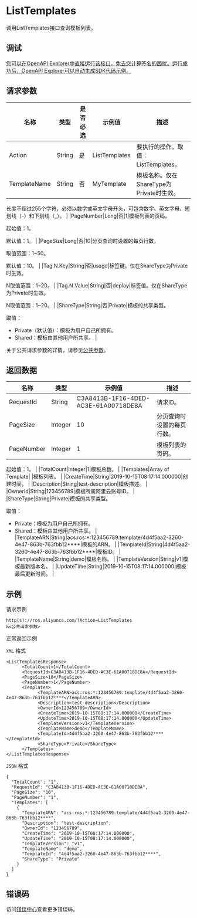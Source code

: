 # ListTemplates

调用ListTemplates接口查询模板列表。

## 调试

[您可以在OpenAPI Explorer中直接运行该接口，免去您计算签名的困扰。运行成功后，OpenAPI Explorer可以自动生成SDK代码示例。](https://api.aliyun.com/#product=ROS&api=ListTemplates&type=RPC&version=2019-09-10)

## 请求参数

|名称|类型|是否必选|示例值|描述|
|--|--|----|---|--|
|Action|String|是|ListTemplates|要执行的操作，取值：ListTemplates。 |
|TemplateName|String|否|MyTemplate|模板名称。仅在ShareType为Private时生效。

 长度不超过255个字符，必须以数字或英文字母开头，可包含数字、英文字母、短划线（-）和下划线（\_）。 |
|PageNumber|Long|否|1|模板列表的页码。

 起始值：1。

 默认值：1。 |
|PageSize|Long|否|10|分页查询时设置的每页行数。

 取值范围：1~50。

 默认值：10。 |
|Tag.N.Key|String|否|usage|标签键。仅在ShareType为Private时生效。

 N取值范围：1~20。 |
|Tag.N.Value|String|否|deploy|标签值。仅在ShareType为Private时生效。

 N取值范围：1~20。 |
|ShareType|String|否|Private|模板的共享类型。

 取值：

 -   Private（默认值）：模板为用户自己所拥有。
-   Shared：模板由其他用户所共享。 |

关于公共请求参数的详情，请参见[公共参数](~~131957~~)。

## 返回数据

|名称|类型|示例值|描述|
|--|--|---|--|
|RequestId|String|C3A8413B-1F16-4DED-AC3E-61A00718DE8A|请求ID。 |
|PageSize|Integer|10|分页查询时设置的每页行数。 |
|PageNumber|Integer|1|模板列表的页码。

 起始值：1。 |
|TotalCount|Integer|1|模板总数。 |
|Templates|Array of Template| |模板列表。 |
|CreateTime|String|2019-10-15T08:17:14.000000|创建时间。 |
|Description|String|test-description|模板描述。 |
|OwnerId|String|123456789|模板所属阿里云账号ID。 |
|ShareType|String|Private|模板的共享类型。

 取值：

 -   Private：模板为用户自己所拥有。
-   Shared：模板由其他用户所共享。 |
|TemplateARN|String|acs:ros:\*:123456789:template/4d4f5aa2-3260-4e47-863b-763fbb12\*\*\*\*|模板的ARN。 |
|TemplateId|String|4d4f5aa2-3260-4e47-863b-763fbb12\*\*\*\*|模板ID。 |
|TemplateName|String|demo|模板名称。 |
|TemplateVersion|String|v1|模板最新版本名。 |
|UpdateTime|String|2019-10-15T08:17:14.000000|模板最后更新时间。 |

## 示例

请求示例

```
http(s)://ros.aliyuncs.com/?Action=ListTemplates
&<公共请求参数>
```

正常返回示例

`XML` 格式

```
<ListTemplatesResponse>
      <TotalCount>1</TotalCount>
      <RequestId>C3A8413B-1F16-4DED-AC3E-61A00718DE8A</RequestId>
      <PageSize>10</PageSize>
      <PageNumber>1</PageNumber>
      <Templates>
            <TemplateARN>acs:ros:*:123456789:template/4d4f5aa2-3260-4e47-863b-763fbb12****</TemplateARN>
            <Description>test-description</Description>
            <OwnerId>123456789</OwnerId>
            <CreateTime>2019-10-15T08:17:14.000000</CreateTime>
            <UpdateTime>2019-10-15T08:17:14.000000</UpdateTime>
            <TemplateVersion>v1</TemplateVersion>
            <TemplateName>demo</TemplateName>
            <TemplateId>4d4f5aa2-3260-4e47-863b-763fbb12****</TemplateId>
            <ShareType>Private</ShareType>
      </Templates>
</ListTemplatesResponse>
```

`JSON` 格式

```
{
  "TotalCount": "1",
  "RequestId": "C3A8413B-1F16-4DED-AC3E-61A00718DE8A",
  "PageSize": "10",
  "PageNumber": "1",
  "Templates": [
    {
      "TemplateARN": "acs:ros:*:123456789:template/4d4f5aa2-3260-4e47-863b-763fbb12****",
      "Description": "test-description",
      "OwnerId": "123456789",
      "CreateTime": "2019-10-15T08:17:14.000000",
      "UpdateTime": "2019-10-15T08:17:14.000000",
      "TemplateVersion": "v1",
      "TemplateName": "demo",
      "TemplateId": "4d4f5aa2-3260-4e47-863b-763fbb12****",
      "ShareType": "Private"
    }
  ]
}
```

## 错误码

访问[错误中心](https://error-center.alibabacloud.com/status/product/ROS)查看更多错误码。

